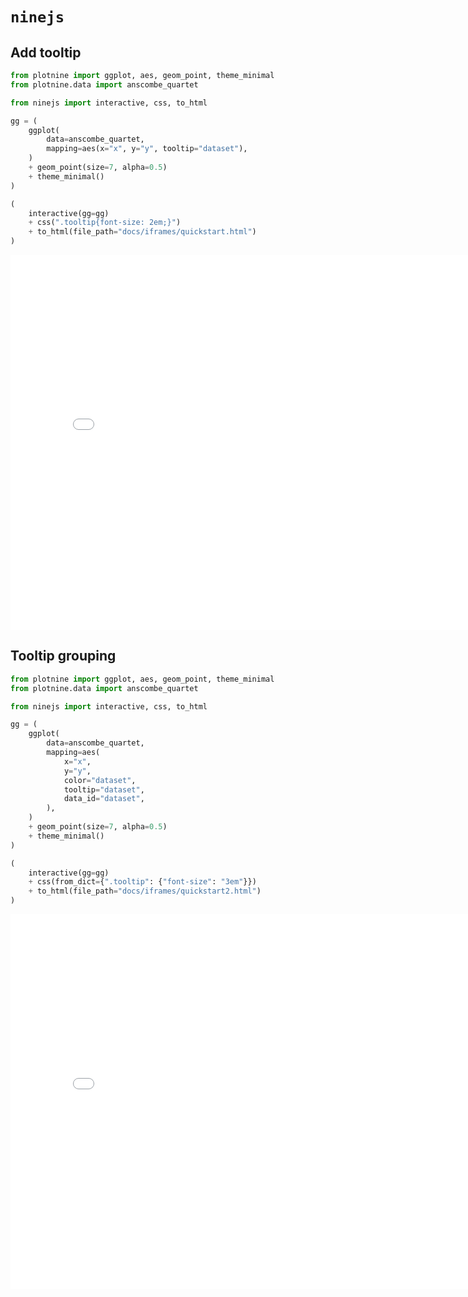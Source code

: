 # `ninejs`

## Add tooltip

```py
from plotnine import ggplot, aes, geom_point, theme_minimal
from plotnine.data import anscombe_quartet

from ninejs import interactive, css, to_html

gg = (
    ggplot(
        data=anscombe_quartet,
        mapping=aes(x="x", y="y", tooltip="dataset"),
    )
    + geom_point(size=7, alpha=0.5)
    + theme_minimal()
)

(
    interactive(gg=gg)
    + css(".tooltip{font-size: 2em;}")
    + to_html(file_path="docs/iframes/quickstart.html")
)
```

<iframe width="800" height="600" src="iframes/quickstart.html" style="border:none;"></iframe>

## Tooltip grouping

```py
from plotnine import ggplot, aes, geom_point, theme_minimal
from plotnine.data import anscombe_quartet

from ninejs import interactive, css, to_html

gg = (
    ggplot(
        data=anscombe_quartet,
        mapping=aes(
            x="x",
            y="y",
            color="dataset",
            tooltip="dataset",
            data_id="dataset",
        ),
    )
    + geom_point(size=7, alpha=0.5)
    + theme_minimal()
)

(
    interactive(gg=gg)
    + css(from_dict={".tooltip": {"font-size": "3em"}})
    + to_html(file_path="docs/iframes/quickstart2.html")
)
```

<iframe width="800" height="600" src="iframes/quickstart2.html" style="border:none;"></iframe>
